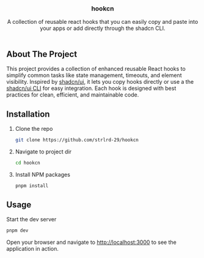 <a id="readme-top"></a>

<h3 align="center">hookcn</h3>

<p align="center">
  A collection of reusable react hooks that you can easily copy and paste into your apps or add directly through the shadcn CLI.
  <br />
  <br />

</p>

<!-- ABOUT THE PROJECT -->

## About The Project

This project provides a collection of enhanced reusable React hooks to simplify common tasks like state management, timeouts, and element visibility. Inspired by [shadcn/ui](https://ui.shadcn.com), it lets you copy hooks directly or use a the [shadcn/ui CLI](https://ui.shadcn.com/docs/cli) for easy integration. Each hook is designed with best practices for clean, efficient, and maintainable code.


<!-- GETTING STARTED -->

## Installation

1. Clone the repo

   ```sh
   git clone https://github.com/strlrd-29/hookcn
   ```

2. Navigate to project dir

   ```sh
   cd hookcn
   ```

3. Install NPM packages

   ```sh
   pnpm install
   ```


<!-- USAGE EXAMPLES -->

## Usage

Start the dev server

```sh
pnpm dev
```

Open your browser and navigate to [http://localhost:3000](http://localhost:3000) to see the application in action.
